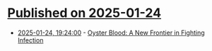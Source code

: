 # [Published on 2025-01-24](index.md)

* [2025-01-24, 19:24:00](https://soylentnews.org/article.pl?sid=25/01/23/1255246&from=rss) - [Oyster Blood: A New Frontier in Fighting Infection](https://soylentnews.org/article.pl?sid=25/01/23/1255246&from=rss)
